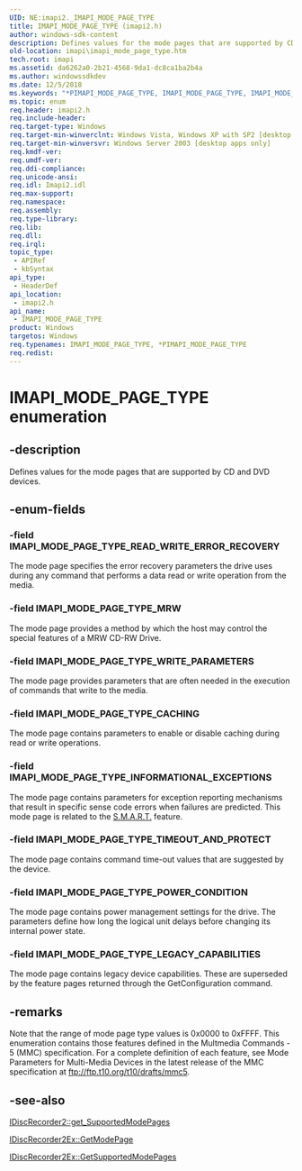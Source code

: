 ```yaml
---
UID: NE:imapi2._IMAPI_MODE_PAGE_TYPE
title: IMAPI_MODE_PAGE_TYPE (imapi2.h)
author: windows-sdk-content
description: Defines values for the mode pages that are supported by CD and DVD devices.
old-location: imapi\imapi_mode_page_type.htm
tech.root: imapi
ms.assetid: da6262a0-2b21-4568-9da1-dc8ca1ba2b4a
ms.author: windowssdkdev
ms.date: 12/5/2018
ms.keywords: "*PIMAPI_MODE_PAGE_TYPE, IMAPI_MODE_PAGE_TYPE, IMAPI_MODE_PAGE_TYPE enumeration [IMAPI], IMAPI_MODE_PAGE_TYPE_CACHING, IMAPI_MODE_PAGE_TYPE_INFORMATIONAL_EXCEPTIONS, IMAPI_MODE_PAGE_TYPE_LEGACY_CAPABILITIES, IMAPI_MODE_PAGE_TYPE_MRW, IMAPI_MODE_PAGE_TYPE_POWER_CONDITION, IMAPI_MODE_PAGE_TYPE_READ_WRITE_ERROR_RECOVERY, IMAPI_MODE_PAGE_TYPE_TIMEOUT_AND_PROTECT, IMAPI_MODE_PAGE_TYPE_WRITE_PARAMETERS, PIMAPI_MODE_PAGE_TYPE, PIMAPI_MODE_PAGE_TYPE enumeration pointer [IMAPI], imapi.imapi_mode_page_type, imapi2/IMAPI_MODE_PAGE_TYPE, imapi2/IMAPI_MODE_PAGE_TYPE_CACHING, imapi2/IMAPI_MODE_PAGE_TYPE_INFORMATIONAL_EXCEPTIONS, imapi2/IMAPI_MODE_PAGE_TYPE_LEGACY_CAPABILITIES, imapi2/IMAPI_MODE_PAGE_TYPE_MRW, imapi2/IMAPI_MODE_PAGE_TYPE_POWER_CONDITION, imapi2/IMAPI_MODE_PAGE_TYPE_READ_WRITE_ERROR_RECOVERY, imapi2/IMAPI_MODE_PAGE_TYPE_TIMEOUT_AND_PROTECT, imapi2/IMAPI_MODE_PAGE_TYPE_WRITE_PARAMETERS, imapi2/PIMAPI_MODE_PAGE_TYPE"
ms.topic: enum
req.header: imapi2.h
req.include-header: 
req.target-type: Windows
req.target-min-winverclnt: Windows Vista, Windows XP with SP2 [desktop apps only]
req.target-min-winversvr: Windows Server 2003 [desktop apps only]
req.kmdf-ver: 
req.umdf-ver: 
req.ddi-compliance: 
req.unicode-ansi: 
req.idl: Imapi2.idl
req.max-support: 
req.namespace: 
req.assembly: 
req.type-library: 
req.lib: 
req.dll: 
req.irql: 
topic_type:
 - APIRef
 - kbSyntax
api_type:
 - HeaderDef
api_location:
 - imapi2.h
api_name:
 - IMAPI_MODE_PAGE_TYPE
product: Windows
targetos: Windows
req.typenames: IMAPI_MODE_PAGE_TYPE, *PIMAPI_MODE_PAGE_TYPE
req.redist: 
---
```


# IMAPI_MODE_PAGE_TYPE enumeration


## -description


Defines values for the mode pages that are supported by CD and DVD devices.  


## -enum-fields




### -field IMAPI_MODE_PAGE_TYPE_READ_WRITE_ERROR_RECOVERY

The mode page specifies the error recovery parameters the
drive uses during any command that performs a data read or write operation from the media.


### -field IMAPI_MODE_PAGE_TYPE_MRW

The mode page provides a method by which the host may control the special features of a
MRW CD-RW Drive.


### -field IMAPI_MODE_PAGE_TYPE_WRITE_PARAMETERS

The mode page provides parameters that are often needed in the execution of
commands that write to the media.


### -field IMAPI_MODE_PAGE_TYPE_CACHING

The mode page contains parameters to enable or disable caching during read or write operations.


### -field IMAPI_MODE_PAGE_TYPE_INFORMATIONAL_EXCEPTIONS

The mode page contains parameters for exception reporting mechanisms that result in specific sense code errors when failures are predicted.  This mode page is related to the <a href="https://msdn.microsoft.com/659ed2c9-7c58-4030-be41-273e597d6f1f">S.M.A.R.T.</a> feature.


### -field IMAPI_MODE_PAGE_TYPE_TIMEOUT_AND_PROTECT

The mode page contains command time-out values that are  suggested by the device.


### -field IMAPI_MODE_PAGE_TYPE_POWER_CONDITION

The mode page contains power management settings for the drive. The parameters define how long the logical unit delays before changing its internal power state.


### -field IMAPI_MODE_PAGE_TYPE_LEGACY_CAPABILITIES

The mode page contains legacy device capabilities. These are superseded by the feature pages returned through the GetConfiguration command.


## -remarks



Note that the range of mode page type values is 0x0000 to 0xFFFF. This enumeration contains those features defined in the Multmedia Commands - 5 (MMC) specification. For a complete definition of each feature, see Mode Parameters for Multi-Media Devices in the latest release of the MMC specification at <a href="Http://go.microsoft.com/fwlink/p/?linkid=83843">ftp://ftp.t10.org/t10/drafts/mmc5</a>.




## -see-also




<a href="https://msdn.microsoft.com/2a6fe1c3-7ce2-4877-93e6-de4ab87685a0">IDiscRecorder2::get_SupportedModePages</a>



<a href="https://msdn.microsoft.com/69e163a6-943d-4626-8120-778c9ca1777f">IDiscRecorder2Ex::GetModePage</a>



<a href="https://msdn.microsoft.com/343d976e-97f3-4231-a417-4ebe7967f99c">IDiscRecorder2Ex::GetSupportedModePages</a>
 

 

